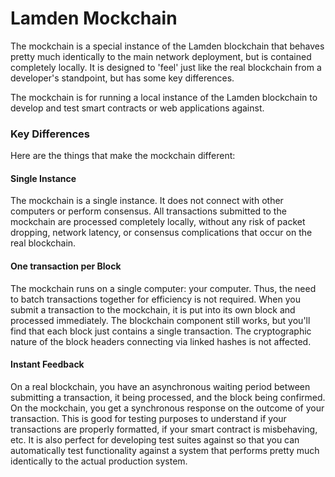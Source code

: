 # Lamden Mockchain

The mockchain is a special instance of the Lamden blockchain that behaves pretty much identically to the main network deployment, but is contained completely locally. It is designed to 'feel' just like the real blockchain from a developer's standpoint, but has some key differences.

The mockchain is for running a local instance of the Lamden blockchain to develop and test smart contracts or web applications against.

### Key Differences

Here are the things that make the mockchain different:

#### Single Instance
The mockchain is a single instance. It does not connect with other computers or perform consensus. All transactions submitted to the mockchain are processed completely locally, without any risk of packet dropping, network latency, or consensus complications that occur on the real blockchain.

#### One transaction per Block
The mockchain runs on a single computer: your computer. Thus, the need to batch transactions together for efficiency is not required. When you submit a transaction to the mockchain, it is put into its own block and processed immediately. The blockchain component still works, but you'll find that each block just contains a single transaction. The cryptographic nature of the block headers connecting via linked hashes is not affected.

#### Instant Feedback
On a real blockchain, you have an asynchronous waiting period between submitting a transaction, it being processed, and the block being confirmed. On the mockchain, you get a synchronous response on the outcome of your transaction. This is good for testing purposes to understand if your transactions are properly formatted, if your smart contract is misbehaving, etc. It is also perfect for developing test suites against so that you can automatically test functionality against a system that performs pretty much identically to the actual production system. 